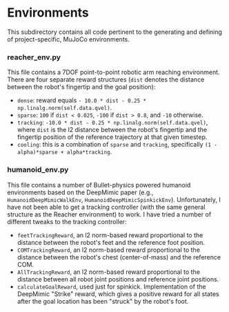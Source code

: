 # Environments

This subdirectory contains all code pertinent to the generating and defining
of project-specific, MuJoCo environments.

### reacher_env.py
This file contains a 7DOF point-to-point robotic arm reaching environment.
There are four separate reward structures (`dist` denotes the distance between
the robot's fingertip and the goal position):

* `dense`: reward equals `- 10.0 * dist - 0.25 * np.linalg.norm(self.data.qvel)`.
* `sparse`: `100` if `dist < 0.025`, `-100` if `dist > 0.8`, and `-10` otherwise.
* `tracking`: `-10.0 * dist - 0.25 * np.linalg.norm(self.data.qvel)`, where
`dist` is the l2 distance between the robot's fingertip and the fingertip position
of the reference trajectory at that given timestep.
* `cooling`: this is a combination of `sparse` and `tracking`, specifically
`(1 - alpha)*sparse + alpha*tracking`.

### humanoid_env.py
This file contains a number of Bullet-physics powered humanoid environments based
on the DeepMimic paper (e.g., `HumanoidDeepMimicWalkEnv`, `HumanoidDeepMimicSpinkickEnv`).
Unfortunately, I have not been able to get a tracking controller (with the same
general structure as the Reacher environment) to work. I have tried a number of
different tweaks to the tracking controller:

* `feetTrackingReward`, an l2 norm-based reward proportional to the distance
between the robot's feet and the reference foot position.
* `COMTrackingReward`, an l2 norm-based reward proportional to the distance
between the robot's chest (center-of-mass) and the reference COM.
* `AllTrackingReward`, an l2 norm-based reward proportional to the distance
between all robot joint positions and reference joint positions.
* `calculateGoalReward`, used just for spinkick. Implementation of the DeepMimic
"Strike" reward, which gives a positive reward for all states after the goal
location has been "struck" by the robot's foot.